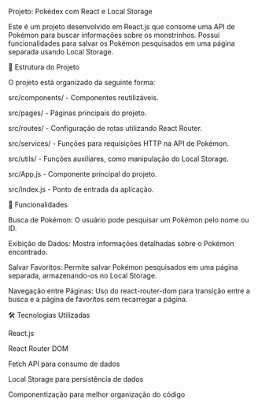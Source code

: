 Projeto: Pokédex com React e Local Storage

Este é um projeto desenvolvido em React.js que consome uma API de Pokémon para buscar informações sobre os monstrinhos. Possui funcionalidades para salvar os Pokémon pesquisados em uma página separada usando Local Storage.

📂 Estrutura do Projeto

O projeto está organizado da seguinte forma:

src/components/ - Componentes reutilizáveis.

src/pages/ - Páginas principais do projeto.

src/routes/ - Configuração de rotas utilizando React Router.

src/services/ - Funções para requisições HTTP na API de Pokémon.

src/utils/ - Funções auxiliares, como manipulação do Local Storage.

src/App.js - Componente principal do projeto.

src/index.js - Ponto de entrada da aplicação.

📌 Funcionalidades

Busca de Pokémon: O usuário pode pesquisar um Pokémon pelo nome ou ID.

Exibição de Dados: Mostra informações detalhadas sobre o Pokémon encontrado.

Salvar Favoritos: Permite salvar Pokémon pesquisados em uma página separada, armazenando-os no Local Storage.

Navegação entre Páginas: Uso do react-router-dom para transição entre a busca e a página de favoritos sem recarregar a página.

🛠️ Tecnologias Utilizadas

React.js

React Router DOM

Fetch API para consumo de dados

Local Storage para persistência de dados

Componentização para melhor organização do código
